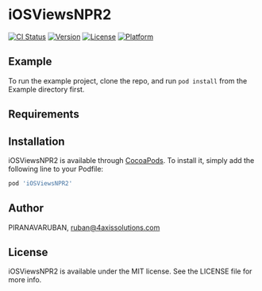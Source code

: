 # iOSViewsNPR2

[![CI Status](https://img.shields.io/travis/PIRANAVARUBAN/iOSViewsNPR2.svg?style=flat)](https://travis-ci.org/PIRANAVARUBAN/iOSViewsNPR2)
[![Version](https://img.shields.io/cocoapods/v/iOSViewsNPR2.svg?style=flat)](https://cocoapods.org/pods/iOSViewsNPR2)
[![License](https://img.shields.io/cocoapods/l/iOSViewsNPR2.svg?style=flat)](https://cocoapods.org/pods/iOSViewsNPR2)
[![Platform](https://img.shields.io/cocoapods/p/iOSViewsNPR2.svg?style=flat)](https://cocoapods.org/pods/iOSViewsNPR2)

## Example

To run the example project, clone the repo, and run `pod install` from the Example directory first.

## Requirements

## Installation

iOSViewsNPR2 is available through [CocoaPods](https://cocoapods.org). To install
it, simply add the following line to your Podfile:

```ruby
pod 'iOSViewsNPR2'
```

## Author

PIRANAVARUBAN, ruban@4axissolutions.com

## License

iOSViewsNPR2 is available under the MIT license. See the LICENSE file for more info.
